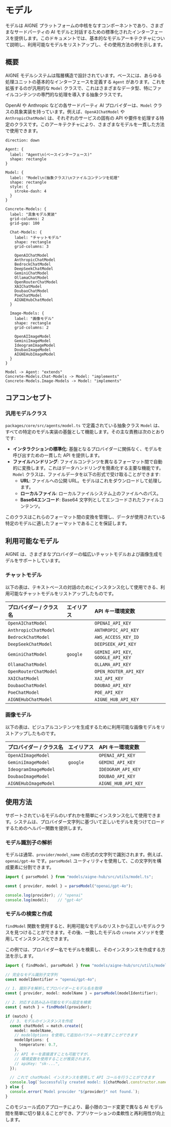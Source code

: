 # モデル

モデルは AIGNE プラットフォームの中核をなすコンポーネントであり、さまざまなサードパーティの AI モデルと対話するための標準化されたインターフェースを提供します。このドキュメントでは、基本的なモデルアーキテクチャについて説明し、利用可能なモデルをリストアップし、その使用方法の例を示します。

## 概要

AIGNE モデルシステムは階層構造で設計されています。ベースには、あらゆる処理ユニットの基本的なインターフェースを定義する `Agent` があります。これを拡張するのが汎用的な `Model` クラスで、これはさまざまなデータ型、特にファイルコンテンツの専門的な処理を導入する抽象クラスです。

OpenAI や Anthropic などの各サードパーティ AI プロバイダーは、`Model` クラスの具象実装を持っています。例えば、`OpenAIChatModel` や `AnthropicChatModel` は、それぞれのサービスの固有の API や要件を処理する特定のクラスです。このアーキテクチャにより、さまざまなモデルを一貫した方法で使用できます。

```d2
direction: down

Agent: {
  label: "Agent\n(ベースインターフェース)"
  shape: rectangle
}

Model: {
  label: "Model\n(抽象クラス)\nファイルコンテンツを処理"
  shape: rectangle
  style: {
    stroke-dash: 4
  }
}

Concrete-Models: {
  label: "具象モデル実装"
  grid-columns: 2
  grid-gap: 100

  Chat-Models: {
    label: "チャットモデル"
    shape: rectangle
    grid-columns: 3

    OpenAIChatModel
    AnthropicChatModel
    BedrockChatModel
    DeepSeekChatModel
    GeminiChatModel
    OllamaChatModel
    OpenRouterChatModel
    XAIChatModel
    DoubaoChatModel
    PoeChatModel
    AIGNEHubChatModel
  }

  Image-Models: {
    label: "画像モデル"
    shape: rectangle
    grid-columns: 2

    OpenAIImageModel
    GeminiImageModel
    IdeogramImageModel
    DoubaoImageModel
    AIGNEHubImageModel
  }
}

Model -> Agent: "extends"
Concrete-Models.Chat-Models -> Model: "implements"
Concrete-Models.Image-Models -> Model: "implements"

```

## コアコンセプト

### 汎用モデルクラス

`packages/core/src/agents/model.ts` で定義されている抽象クラス `Model` は、すべての特定のモデル実装の基盤として機能します。その主な責務は次のとおりです:

-   **インタラクションの標準化**: 基盤となるプロバイダーに関係なく、モデルを呼び出すための一貫した API を提供します。
-   **ファイルハンドリング**: ファイルコンテンツを異なるフォーマット間で自動的に変換します。これはデータハンドリングを簡素化する主要な機能です。`Model` クラスは、ファイルデータを以下の形式で受け取ることができます:
    -   **URL**: ファイルへの公開 URL。モデルはこれをダウンロードして処理します。
    -   **ローカルファイル**: ローカルファイルシステム上のファイルへのパス。
    -   **Base64エンコード**: Base64 文字列としてエンコードされたファイルコンテンツ。

このクラスはこれらのフォーマット間の変換を管理し、データが使用されている特定のモデルに適したフォーマットであることを保証します。

## 利用可能なモデル

AIGNE は、さまざまなプロバイダーの幅広いチャットモデルおよび画像生成モデルをサポートしています。

### チャットモデル

以下の表は、テキストベースの対話のためにインスタンス化して使用できる、利用可能なチャットモデルをリストアップしたものです。

| プロバイダー / クラス名 | エイリアス | API キー環境変数 |
| :--- | :--- | :--- |
| `OpenAIChatModel` | | `OPENAI_API_KEY` |
| `AnthropicChatModel` | | `ANTHROPIC_API_KEY` |
| `BedrockChatModel` | | `AWS_ACCESS_KEY_ID` |
| `DeepSeekChatModel` | | `DEEPSEEK_API_KEY` |
| `GeminiChatModel` | `google` | `GEMINI_API_KEY`, `GOOGLE_API_KEY` |
| `OllamaChatModel` | | `OLLAMA_API_KEY` |
| `OpenRouterChatModel`| | `OPEN_ROUTER_API_KEY` |
| `XAIChatModel` | | `XAI_API_KEY` |
| `DoubaoChatModel` | | `DOUBAO_API_KEY` |
| `PoeChatModel` | | `POE_API_KEY` |
| `AIGNEHubChatModel` | | `AIGNE_HUB_API_KEY` |

### 画像モデル

以下の表は、ビジュアルコンテンツを生成するために利用可能な画像モデルをリストアップしたものです。

| プロバイダー / クラス名 | エイリアス | API キー環境変数 |
| :--- | :--- | :--- |
| `OpenAIImageModel` | | `OPENAI_API_KEY` |
| `GeminiImageModel` | `google` | `GEMINI_API_KEY` |
| `IdeogramImageModel` | | `IDEOGRAM_API_KEY` |
| `DoubaoImageModel` | | `DOUBAO_API_KEY` |
| `AIGNEHubImageModel` | | `AIGNE_HUB_API_KEY` |

## 使用方法

サポートされているモデルのいずれかを簡単にインスタンス化して使用できます。システムは、プロバイダー文字列に基づいて正しいモデルを見つけてロードするためのヘルパー関数を提供します。

### モデル識別子の解析

モデルは通常、`provider/model_name` の形式の文字列で識別されます。例えば、`openai/gpt-4o` です。`parseModel` ユーティリティを使用して、この文字列を構成要素に分割できます。

```typescript
import { parseModel } from "models/aigne-hub/src/utils/model.ts";

const { provider, model } = parseModel("openai/gpt-4o");

console.log(provider); // "openai"
console.log(model);    // "gpt-4o"
```

### モデルの検索と作成

`findModel` 関数を使用すると、利用可能なモデルのリストから正しいモデルクラスを見つけることができます。その後、一致したモデルの `create` メソッドを使用してインスタンス化できます。

この例では、プロバイダー名でモデルを検索し、そのインスタンスを作成する方法を示します。

```typescript
import { findModel, parseModel } from "models/aigne-hub/src/utils/model.ts";

// 完全なモデル識別子文字列
const modelIdentifier = "openai/gpt-4o";

// 1. 識別子を解析してプロバイダーとモデル名を取得
const { provider, model: modelName } = parseModel(modelIdentifier);

// 2. 対応する読み込み可能なモデル設定を検索
const { match } = findModel(provider);

if (match) {
  // 3. モデルのインスタンスを作成
  const chatModel = match.create({
    model: modelName,
    // modelOptions を使用して追加のパラメータを渡すことができます
    modelOptions: {
      temperature: 0.7,
    },
    // API キーを直接渡すことも可能ですが、
    // 環境変数を使用することが推奨されます。
    // apiKey: "sk-...",
  });

  // これで chatModel インスタンスを使用して API コールを行うことができます
  console.log(`Successfully created model: ${chatModel.constructor.name}`);
} else {
  console.error(`Model provider "${provider}" not found.`);
}
```

このモジュール式のアプローチにより、最小限のコード変更で異なる AI モデル間を簡単に切り替えることができ、アプリケーションの柔軟性と再利用性が向上します。